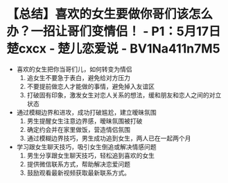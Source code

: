 # 【总结】喜欢的女生要做你哥们该怎么办？一招让哥们变情侣！ - P1：5月17日楚cxcx - 楚儿恋爱说 - BV1Na411n7M5

-   喜欢的女生把你当哥们儿，如何转变为情侣
    1.  追女生不要急于表白，避免给对方压力
    2.  不要提前做恋人才能做的事情，避免掉入友谊区
    3.  打破固有印象，激发女生对恋人关系的想法，缓和朋友和恋人之间的对立状态
-   通过模糊边界和进攻，成功打破尴尬，建立暧昧氛围
    1.  男生提醒女生注意边界感，暧昧氛围被打破
    2.  确定约会并在家里做饭，营造情侣氛围
    3.  通过模糊边界技巧，男生成功追到女生，两人已在一起两个月
-   学习跟女生聊天技巧，吸引女生倒追或解决情感问题
    1.  男生分享跟女生聊天技巧，轻松追到喜欢的女生
    2.  提供微信联系方式，帮助解决恋爱问题
    3.  鼓励观看最新视频获取最新联系方式。